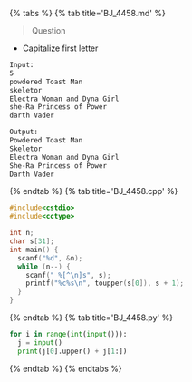 {% tabs %}
{% tab title='BJ_4458.md' %}

> Question

* Capitalize first letter

```txt
Input:
5
powdered Toast Man
skeletor
Electra Woman and Dyna Girl
she-Ra Princess of Power
darth Vader

Output:
Powdered Toast Man
Skeletor
Electra Woman and Dyna Girl
She-Ra Princess of Power
Darth Vader
```

{% endtab %}
{% tab title='BJ_4458.cpp' %}

```cpp
#include<cstdio>
#include<cctype>

int n;
char s[31];
int main() {
  scanf("%d", &n);
  while (n--) {
    scanf(" %[^\n]s", s);
    printf("%c%s\n", toupper(s[0]), s + 1);
  }
}
```

{% endtab %}
{% tab title='BJ_4458.py' %}

```py
for i in range(int(input())):
  j = input()
  print(j[0].upper() + j[1:])
```

{% endtab %}
{% endtabs %}
